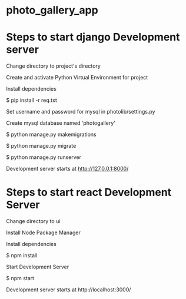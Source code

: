 # photo_gallery_app

# Steps to start django Development server

Change directory to project's directory

Create and activate Python Virtual Environment for project

Install dependencies

$ pip install -r req.txt

Set username and password for mysql in photolib/settings.py

Create mysql database named 'photogallery'

$ python manage.py makemigrations

$ python manage.py migrate

$ python manage.py runserver

Development server starts at http://127.0.0.1:8000/

# Steps to start react Development Server

Change directory to ui

Install Node Package Manager

Install dependencies

$ npm install

Start Development Server

$ npm start

Development server starts at http://localhost:3000/
